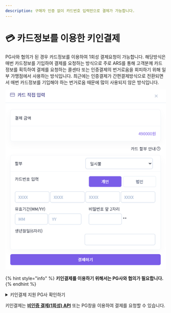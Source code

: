 ```yaml
---
description: 구매자 인증 없이 카드번호 입력만으로 결제가 가능합니다.
---
```


# 💳 카드정보를 이용한 키인결제

PG사와 협의가 된 경우 카드정보를 이용하여 1회성 결제요청이 가능합니다. 해당방식은 매번 카드정보를 기입하여 결제를 요청하는 방식으로 주로 ARS를 통해 고객분께 카드 정보를 획득하여 결제를 요청하는 콜센타 또는 인증결제의 번거로움을 회피하기 위해 일부 가맹점에서 사용하는 방식입니다. 최근에는 인증결제가 간편결제방식으로 전환되면서 매번 카드정보를 기입해야 하는 번거로움 때문에 많이 사용되지 않은 방식입니다.

![차이포트 이용 가맹점 "링글 잉글리시 에듀케이션"](<../../.gitbook/assets/image (7).png>)

{% hint style="info" %}
**키인결제를 이용하기 위해서는 PG사와 협의가 필요합니다.**
{% endhint %}

<details>

<summary> 키인결제 지원 PG사 확인하기</summary>

* 나이스페이
* NHN KCP
* JTNET
* 세틀뱅크
* 다우데이타

</details>

키인결제는 [**비인증 결제(1회성) API**](../../api/api-3/api-1.md) 또는 PG창을 이용하여 결제를 요청할 수 있습니다.
